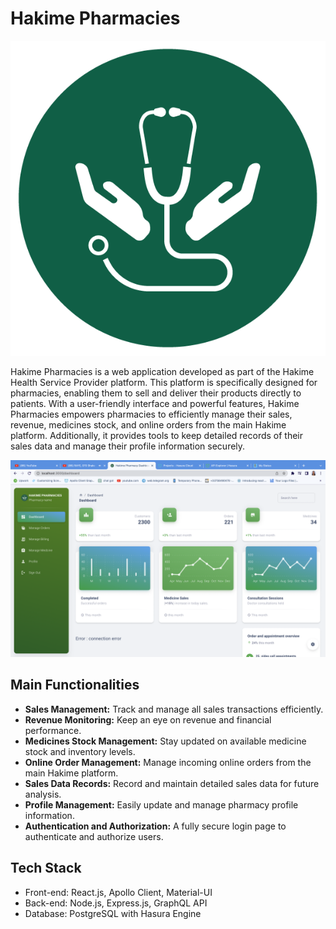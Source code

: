 # Hakime Pharmacies

![Hakime Pharmacies Logo](https://github.com/mistir-nigusse/Hakime-Pharmacy/blob/0ea35dfd0ae5f5a79b5b6af23ae0c27e8286755e/logo.png)

Hakime Pharmacies is a web application developed as part of the Hakime Health Service Provider platform. This platform is specifically designed for pharmacies, enabling them to sell and deliver their products directly to patients. With a user-friendly interface and powerful features, Hakime Pharmacies empowers pharmacies to efficiently manage their sales, revenue, medicines stock, and online orders from the main Hakime platform. Additionally, it provides tools to keep detailed records of their sales data and manage their profile information securely.

![App Screenshot](https://github.com/mistir-nigusse/Hakime-Pharmacy/blob/0ea35dfd0ae5f5a79b5b6af23ae0c27e8286755e/Screen%20Shot%202023-06-09%20at%201.35.32%20PM.png)

## Main Functionalities

- **Sales Management:** Track and manage all sales transactions efficiently.
- **Revenue Monitoring:** Keep an eye on revenue and financial performance.
- **Medicines Stock Management:** Stay updated on available medicine stock and inventory levels.
- **Online Order Management:** Manage incoming online orders from the main Hakime platform.
- **Sales Data Records:** Record and maintain detailed sales data for future analysis.
- **Profile Management:** Easily update and manage pharmacy profile information.
- **Authentication and Authorization:** A fully secure login page to authenticate and authorize users.

## Tech Stack

- Front-end: React.js, Apollo Client, Material-UI
- Back-end: Node.js, Express.js, GraphQL API
- Database: PostgreSQL with Hasura Engine

